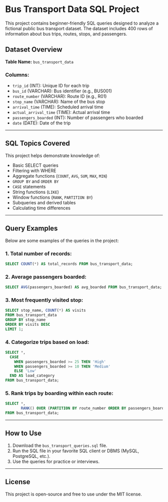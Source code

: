 
# Bus Transport Data SQL Project

This project contains beginner-friendly SQL queries designed to analyze a fictional public bus transport dataset. The dataset includes 400 rows of information about bus trips, routes, stops, and passengers.

## Dataset Overview

**Table Name:** `bus_transport_data`

### Columns:

- `trip_id` (INT): Unique ID for each trip
- `bus_id` (VARCHAR): Bus identifier (e.g., BUS001)
- `route_number` (VARCHAR): Route ID (e.g., R01)
- `stop_name` (VARCHAR): Name of the bus stop
- `arrival_time` (TIME): Scheduled arrival time
- `actual_arrival_time` (TIME): Actual arrival time
- `passengers_boarded` (INT): Number of passengers who boarded
- `date` (DATE): Date of the trip

---

## SQL Topics Covered

This project helps demonstrate knowledge of:

- Basic SELECT queries
- Filtering with WHERE
- Aggregate functions (`COUNT`, `AVG`, `SUM`, `MAX`, `MIN`)
- `GROUP BY` and `ORDER BY`
- `CASE` statements
- String functions (`LIKE`)
- Window functions (`RANK`, `PARTITION BY`)
- Subqueries and derived tables
- Calculating time differences

---

## Query Examples

Below are some examples of the queries in the project:

### 1. Total number of records:
```sql
SELECT COUNT(*) AS total_records FROM bus_transport_data;
```

### 2. Average passengers boarded:
```sql
SELECT AVG(passengers_boarded) AS avg_boarded FROM bus_transport_data;
```

### 3. Most frequently visited stop:
```sql
SELECT stop_name, COUNT(*) AS visits
FROM bus_transport_data
GROUP BY stop_name
ORDER BY visits DESC
LIMIT 1;
```

### 4. Categorize trips based on load:
```sql
SELECT *,
  CASE
    WHEN passengers_boarded >= 25 THEN 'High'
    WHEN passengers_boarded >= 10 THEN 'Medium'
    ELSE 'Low'
  END AS load_category
FROM bus_transport_data;
```

### 5. Rank trips by boarding within each route:
```sql
SELECT *,
       RANK() OVER (PARTITION BY route_number ORDER BY passengers_boarded DESC) AS rank_in_route
FROM bus_transport_data;
```

---

## How to Use

1. Download the `bus_transport_queries.sql` file.
2. Run the SQL file in your favorite SQL client or DBMS (MySQL, PostgreSQL, etc.).
3. Use the queries for practice or interviews.

---

## License

This project is open-source and free to use under the MIT license.
